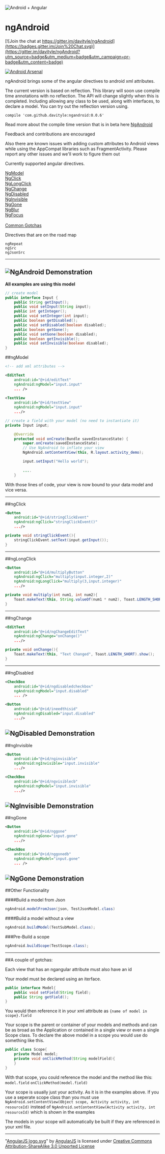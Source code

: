 ![Android + Angular](/../pictures/images/ngandroid.png?raw=true "Android + Angular")

# ngAndroid

[![Join the chat at https://gitter.im/davityle/ngAndroid](https://badges.gitter.im/Join%20Chat.svg)](https://gitter.im/davityle/ngAndroid?utm_source=badge&utm_medium=badge&utm_campaign=pr-badge&utm_content=badge)

[![Android Arsenal](https://img.shields.io/badge/Android%20Arsenal-ngAndroid-brightgreen.svg?style=flat)](http://android-arsenal.com/details/1/1724)

ngAndroid brings some of the angular directives to android xml attributes. 

The current version is based on reflection. This library will soon use compile time annotations with no reflection. The API will change slightly when this is completed. Including allowing any class to be used, along with interfaces, to declare a model. You can try out the reflection version using.

`compile 'com.github.davityle:ngandroid:0.0.6'`

Read more about the compile time version that is in beta here [NgAndroid](http://davityle.github.io/ngAndroid)

Feedback and contributions are encouraged

Also there are known issues with adding custom attributes to Android views while using the AppCompat libraries such as FragmentActivity. Please report any other issues and we'll work to figure them out

Currently supported angular directives.

[NgModel](#ngmodel)<br>
[NgClick](#ngclick)<br>
[NgLongClick](#nglongclick)<br>
[NgChange](#ngchange)<br>
[NgDisabled](#ngdisabled)<br>
[NgInvisible](#nginvisible)<br>
[NgGone](#nggone)<br>
[NgBlur](#ngblur)<br>
[NgFocus](#ngfocus)<br>
<br>
[Common Gotchas](#a-couple-of-gotchas)<br>

Directives that are on the road map
```
ngRepeat
ngSrc
ngJsonSrc
```
--------
![NgAndroid Demonstration](/../pictures/images/screencast.gif?raw=true "ngAndroid at work")
--------

<b>All examples are using this model</b>
```java
// create model
public interface Input {
    public String getInput();
    public void setInput(String input);
    public int getInteger();
    public void setInteger(int input);
    public boolean getDisabled();
    public void setDisabled(boolean disabled);
    public boolean getGone();
    public void setGone(boolean disabled);
    public boolean getInvisible();
    public void setInvisible(boolean disabled);
}
```

##ngModel

```xml
<!-- add xml attributes -->

<EditText
    android:id="@+id/editText"
    ngAndroid:ngModel="input.input"
    ... />
    
<TextView
    android:id="@+id/textView"
    ngAndroid:ngModel="input.input"
    .../>
```
```java
// create a field with your model (no need to instantiate it)
private Input input;

    @Override
    protected void onCreate(Bundle savedInstanceState) {
        super.onCreate(savedInstanceState);
        // Use NgAndroid to inflate your view 
        NgAndroid.setContentView(this, R.layout.activity_demo);

        input.setInput("Hello world");
        
        ....
    }

```

With those lines of code, your view is now bound to your data model and vice versa.

--------

##ngClick

```xml
<Button
    android:id="@+id/stringClickEvent"
    ngAndroid:ngClick="stringClickEvent()"
    .../>
```
```java
private void stringClickEvent(){
    stringClickEvent.setText(input.getInput());
}
```

--------

##ngLongClick
```xml
<Button
    android:id="@+id/multiplyButton"
    ngAndroid:ngClick="multiply(input.integer,2)"
    ngAndroid:ngLongClick="multiply(3,input.integer)"
    .../>

```
```java
private void multiply(int num1, int num2){
    Toast.makeText(this, String.valueOf(num1 * num2), Toast.LENGTH_SHORT).show();
}
```
--------

##ngChange
```xml
<EditText
    android:id="@+id/ngChangeEditText"
    ngAndroid:ngChange="onChange()"
    .../>
```
```java
private void onChange(){
    Toast.makeText(this, "Text Changed", Toast.LENGTH_SHORT).show();
}
```

--------

##ngDisabled
```xml
<CheckBox
    android:id="@+id/ngdisabledcheckbox"
    ngAndroid:ngModel="input.disabled"
    ... />

<Button
    android:id="@+id/ineedthisid"
    ngAndroid:ngDisabled="input.disabled"
    .../>
```
![NgDisabled Demonstration](/../pictures/images/ngdisable.gif?raw=true "ngdisabled demonstration")
--------

##ngInvisible
```xml
<Button
    android:id="@+id/nginvisible"
    ngAndroid:ngInvisible="input.invisible"
    .../>

<CheckBox
    android:id="@+id/ngvisiblecb"
    ngAndroid:ngModel="input.invisible"
    .../>
```
![NgInvisible Demonstration](/../pictures/images/nginvisible.gif?raw=true "nginvisible demonstration")
--------

##ngGone
```xml
<Button
    android:id="@+id/nggone"
    ngAndroid:ngGone="input.gone"
    .../>

<CheckBox
    android:id="@+id/nggonedb"
    ngAndroid:ngModel="input.gone"
    ... />
```
![NgGone Demonstration](/../pictures/images/nggone.gif?raw=true "nggone demonstration")
--------
##Other Functionality

####Build a model from Json
```java
ngAndroid.modelFromJson(json, TestJsonModel.class)
```
####Build a model without a view
```java
ngAndroid.buildModel(TestSubModel.class);
```
###Pre-Build a scope
```java
ngAndroid.buildScope(TestScope.class);
```

--------

##A couple of gotchas:

Each view that has an ngangular attribute must also have an id

Your model must be declared using an iterface.
```java
public interface Model{
    public void setField(String field);
    public String getField();
}
```
You would then reference it in your xml attribute as `{name of model in scope}.field`

Your scope is the parent or container of your models and methods and can be as broad as the Application or contained in a single view or even a single Scope class. To declare the above model in a scope you would use do something like this.

```java
public class Scope{
    private Model model;
    private void onClickMethod(String modelField){
    }
}
```

With that scope, you could reference the model and the method like this: `model.field` `onClickMethod(model.field)`

Your scope is usually just your activity. As it is in the examples above. If you use a seperate scope class than you must use `NgAndroid.setContentView(Object scope, Activity activity, int resourceId)` instead of `NgAndroid.setContentView(Activity activity, int resourceId)` which is shown in the examples

The models in your scope will automatically be built if they are referenced in your xml file.


--------

"[AngularJS logo.svg](https://github.com/angular/angular.js/tree/master/images/logo)" by [AngularJS](https://angularjs.org/) is licensed under <a rel="nofollow" class="external text" href="http://creativecommons.org/licenses/by-sa/3.0/">Creative Commons Attribution-ShareAlike 3.0 Unported License</a>


